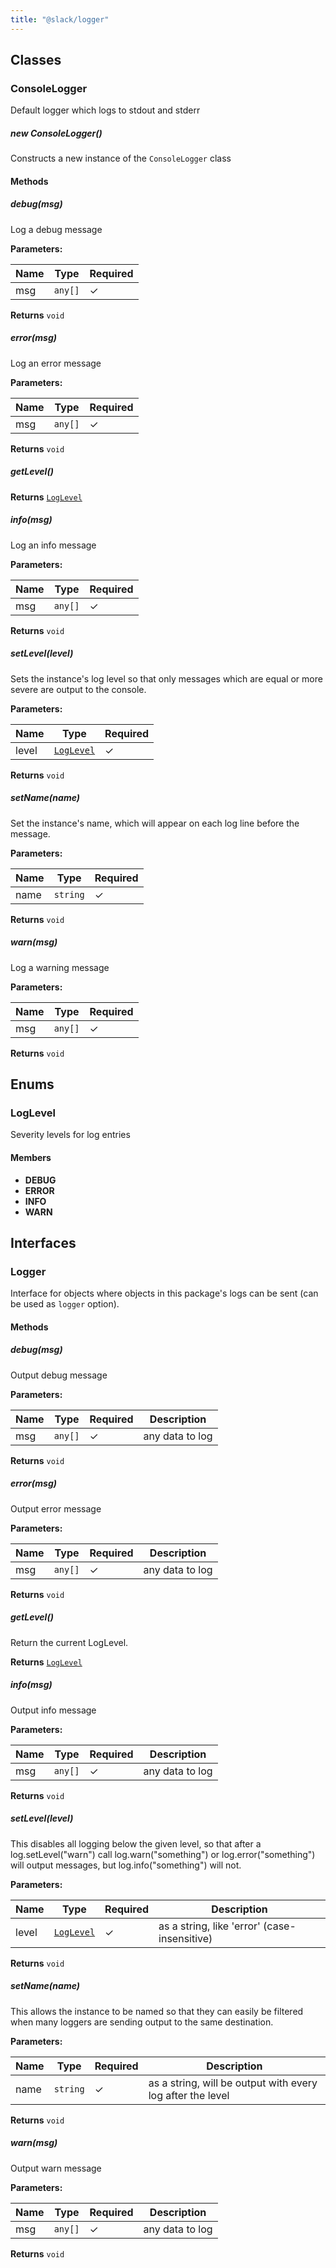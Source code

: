 ```yaml
---
title: "@slack/logger"
---
```


## Classes

### ConsoleLogger

Default logger which logs to stdout and stderr

##### new ConsoleLogger()

Constructs a new instance of the `ConsoleLogger` class

#### Methods

##### debug(msg)

Log a debug message

**Parameters:**

| Name | Type | Required |
| --- | --- | --- |
| msg | `any[]` | ✓   |

**Returns** `void`

##### error(msg)

Log an error message

**Parameters:**

| Name | Type | Required |
| --- | --- | --- |
| msg | `any[]` | ✓   |

**Returns** `void`

##### getLevel()

**Returns** [`LogLevel`](#loglevel)

##### info(msg)

Log an info message

**Parameters:**

| Name | Type | Required | 
| --- | --- | --- |
| msg | `any[]` | ✓   |

**Returns** `void`

##### setLevel(level)

Sets the instance's log level so that only messages which are equal or more severe are output to the console.

**Parameters:**

| Name | Type | Required |
| --- | --- | --- | 
| level | [`LogLevel`](#loglevel) | ✓   |

**Returns** `void`

##### setName(name)

Set the instance's name, which will appear on each log line before the message.

**Parameters:**

| Name | Type | Required |
| --- | --- | --- |
| name | `string` | ✓   |

**Returns** `void`

##### warn(msg)

Log a warning message

**Parameters:**

| Name | Type | Required | 
| --- | --- | --- |
| msg | `any[]` | ✓   |

**Returns** `void`

## Enums

### LogLevel

Severity levels for log entries

#### Members

*   **DEBUG**
*   **ERROR**
*   **INFO**
*   **WARN**

## Interfaces

### Logger

Interface for objects where objects in this package's logs can be sent (can be used as `logger` option).

#### Methods

##### debug(msg)

Output debug message

**Parameters:**

| Name | Type | Required | Description |
| --- | --- | --- | --- |
| msg | `any[]` | ✓   | any data to log |

**Returns** `void`

##### error(msg)

Output error message

**Parameters:**

| Name | Type | Required | Description |
| --- | --- | --- | --- |
| msg | `any[]` | ✓   | any data to log |

**Returns** `void`

##### getLevel()

Return the current LogLevel.

**Returns** [`LogLevel`](#loglevel)

##### info(msg)

Output info message

**Parameters:**

| Name | Type | Required | Description |
| --- | --- | --- | --- |
| msg | `any[]` | ✓   | any data to log |

**Returns** `void`

##### setLevel(level)

This disables all logging below the given level, so that after a log.setLevel("warn") call log.warn("something") or log.error("something") will output messages, but log.info("something") will not.

**Parameters:**

| Name | Type | Required | Description |
| --- | --- | --- | --- |
| level | [`LogLevel`](#loglevel) | ✓   | as a string, like 'error' (case-insensitive) |

**Returns** `void`

##### setName(name)

This allows the instance to be named so that they can easily be filtered when many loggers are sending output to the same destination.

**Parameters:**

| Name | Type | Required | Description |
| --- | --- | --- | --- |
| name | `string` | ✓   | as a string, will be output with every log after the level |

**Returns** `void`

##### warn(msg)

Output warn message

**Parameters:**

| Name | Type | Required | Description |
| --- | --- | --- | --- |
| msg | `any[]` | ✓   | any data to log |

**Returns** `void`